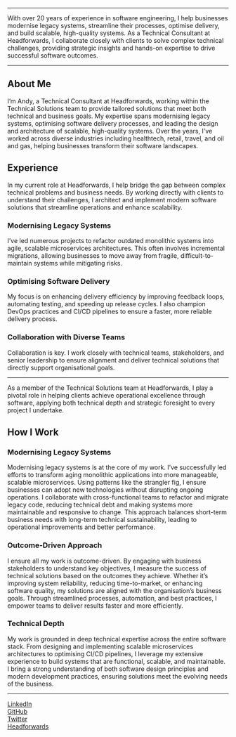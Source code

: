***

With over 20 years of experience in software engineering, I help businesses modernise legacy systems, streamline their processes, optimise delivery, and build scalable, high-quality systems. As a Technical Consultant at Headforwards, I collaborate closely with clients to solve complex technical challenges, providing strategic insights and hands-on expertise to drive successful software outcomes.

***

## About Me

I’m Andy, a Technical Consultant at Headforwards, working within the Technical Solutions team to provide tailored solutions that meet both technical and business goals. My expertise spans modernising legacy systems, optimising software delivery processes, and leading the design and architecture of scalable, high-quality systems. Over the years, I've worked across diverse industries including healthtech, retail, travel, and oil and gas, helping businesses transform their software landscapes.

## Experience

In my current role at Headforwards, I help bridge the gap between complex technical problems and business needs. By working directly with clients to understand their challenges, I architect and implement modern software solutions that streamline operations and enhance scalability.

### Modernising Legacy Systems
I’ve led numerous projects to refactor outdated monolithic systems into agile, scalable microservices architectures. This often involves incremental migrations, allowing businesses to move away from fragile, difficult-to-maintain systems while mitigating risks.

### Optimising Software Delivery
My focus is on enhancing delivery efficiency by improving feedback loops, automating testing, and speeding up release cycles. I also champion DevOps practices and CI/CD pipelines to ensure a faster, more reliable delivery process.

### Collaboration with Diverse Teams
Collaboration is key. I work closely with technical teams, stakeholders, and senior leadership to ensure alignment and deliver technical solutions that directly support organisational goals.

---

As a member of the Technical Solutions team at Headforwards, I play a pivotal role in helping clients achieve operational excellence through software, applying both technical depth and strategic foresight to every project I undertake.

## How I Work

### Modernising Legacy Systems
Modernising legacy systems is at the core of my work. I’ve successfully led efforts to transform aging monolithic applications into more manageable, scalable microservices. Using patterns like the strangler fig, I ensure businesses can adopt new technologies without disrupting ongoing operations. I collaborate with cross-functional teams to refactor and migrate legacy code, reducing technical debt and making systems more maintainable and responsive to change. This approach balances short-term business needs with long-term technical sustainability, leading to operational improvements and better performance.

### Outcome-Driven Approach
I ensure all my work is outcome-driven. By engaging with business stakeholders to understand key objectives, I measure the success of technical solutions based on the outcomes they achieve. Whether it’s improving system reliability, reducing time-to-market, or enhancing software quality, my solutions are aligned with the organisation’s business goals. Through streamlined processes, automation, and best practices, I empower teams to deliver results faster and more efficiently.

### Technical Depth
My work is grounded in deep technical expertise across the entire software stack. From designing and implementing scalable microservices architectures to optimising CI/CD pipelines, I leverage my extensive experience to build systems that are functional, scalable, and maintainable. I bring a strong understanding of both software design principles and modern development practices, ensuring solutions meet the evolving needs of the business.

<script type="text/javascript" src="https://sessionize.com/api/speaker/sessions/mkavt2yy0t/0x0x3fb393x"></script>

***

<a href="https://linkedin.com/in/andyrlweir" target="_blank"><i class="fa-brands fa-linkedin"></i> LinkedIn</a>\
<a href="https://github.com/andyweir" target="_blank"><i class="fa-brands fa-square-github"></i> GitHub</a>\
<a href="https://twitter.com/andyrlweir" target="_blank"><i class="fa-brands fa-square-twitter"></i> Twitter</a>\
<a href="https://headforwards.com" target="_blank"><i class="fa-solid fa-briefcase"></i> Headforwards</a>
